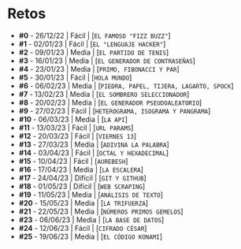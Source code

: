 # Retos

- **#0** - 26/12/22 | Fácil | [`EL FAMOSO "FIZZ BUZZ"`]
- **#1** - 02/01/23 | Fácil | [`EL "LENGUAJE HACKER"`]
- **#2** - 09/01/23 | Media | [`EL PARTIDO DE TENIS`]
- **#3** - 16/01/23 | Media | [`EL GENERADOR DE CONTRASEÑAS`]
- **#4** - 23/01/23 | Media | [`PRIMO, FIBONACCI Y PAR`]
- **#5** - 30/01/23 | Fácil | [`HOLA MUNDO`]
- **#6** - 06/02/23 | Media | [`PIEDRA, PAPEL, TIJERA, LAGARTO, SPOCK`]
- **#7** - 13/02/23 | Media | [`EL SOMBRERO SELECCIONADOR`]
- **#8** - 20/02/23 | Media | [`EL GENERADOR PSEUDOALEATORIO`]
- **#9** - 27/02/23 | Fácil | [`HETEROGRAMA, ISOGRAMA Y PANGRAMA`]
- **#10** - 06/03/23 | Media | [`LA API`]
- **#11** - 13/03/23 | Fácil | [`URL PARAMS`]
- **#12** - 20/03/23 | Fácil | [`VIERNES 13`]
- **#13** - 27/03/23 | Media | [`ADIVINA LA PALABRA`]
- **#14** - 03/04/23 | Fácil | [`OCTAL Y HEXADECIMAL`]
- **#15** - 10/04/23 | Fácil | [`AUREBESH`]
- **#16** - 17/04/23 | Media | [`LA ESCALERA`]
- **#17** - 24/04/23 | Difícil | [`GIT Y GITHUB`]
- **#18** - 01/05/23 | Difícil | [`WEB SCRAPING`]
- **#19** - 11/05/23 | Media | [`ANÁLISIS DE TEXTO`]
- **#20** - 15/05/23 | Media | [`LA TRIFUERZA`]
- **#21** - 22/05/23 | Media | [`NÚMEROS PRIMOS GEMELOS`]
- **#23** - 06/06/23 | Media | [`LA BASE DE DATOS`]
- **#24** - 12/06/23 | Fácil | [`CIFRADO CÉSAR`]
- **#25** - 19/06/23 | Media | [`EL CÓDIGO KONAMI`]

